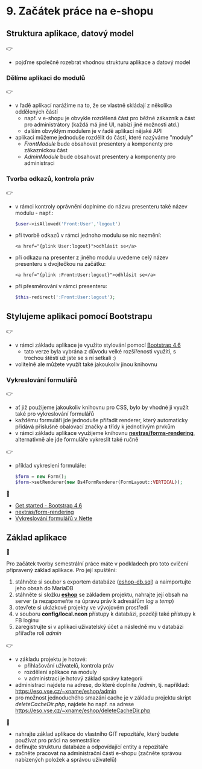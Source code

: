 # 9. Začátek práce na e-shopu  

## Struktura aplikace, datový model
:point_right:
- pojďme společně rozebrat vhodnou strukturu aplikace a datový model    

### Dělíme aplikaci do modulů
:point_right:
- v řadě aplikací narážíme na to, že se vlastně skládají z několika oddělených částí
  - např. v e-shopu je obvykle rozdělená část pro běžné zákazník a část pro administrátory (každá má jiné UI, nabízí jiné možnosti atd.)
  - dalším obvyklým modulem je v řadě aplikací nějaké API
- aplikaci můžeme jednoduše rozdělit do částí, které nazýváme "moduly"
  - *FrontModule* bude obsahovat presentery a komponenty pro zákaznickou část
  - *AdminModule* bude obsahovat presentery a komponenty pro administraci 
  
### Tvorba odkazů, kontrola práv
:point_right:
- v rámci kontroly oprávnění doplníme do názvu presenteru také název modulu - např.:
  ```php
  $user->isAllowed('Front:User','logout')
  ```
- při tvorbě odkazů v rámci jednoho modulu se nic nezmění:
  ```latte
  <a href="{plink User:logout}">odhlásit se</a>
  ```
- při odkazu na presenter z jiného modulu uvedeme celý název presenteru s dvojtečkou na začátku:
  ```latte
  <a href="{plink :Front:User:logout}">odhlásit se</a>
  ```
- při přesměrování v rámci presenteru:
  ```php
  $this-redirect(':Front:User:logout');
  ``` 

## Stylujeme aplikaci pomocí Bootstrapu
:point_right:
- v rámci základu aplikace je využito stylování pomocí [Bootstrap 4.6](https://getbootstrap.com/docs/4.6/)
  - tato verze byla vybrána z důvodu velké rozšířenosti využití, s trochou štěstí už jste se s ní setkali :)
- volitelně ale můžete využít také jakoukoliv jinou knihovnu

### Vykreslování formulářů  
:point_right:
- ať již použijeme jakoukoliv knihovnu pro CSS, bylo by vhodné ji využít také pro vykreslování formulářů
- každému formuláři jde jednoduše přiřadit renderer, který automaticky přidává příslušné obalovací značky a třídy k jednotlivým prvkům
- v rámci základu aplikace využijeme knihovnu **[nextras/forms-rendering](https://github.com/nextras/forms-rendering)**, alternativně ale jde formuláře vykreslit také ručně

:point_right:
- příklad vykreslení formuláře:
  ```php
  $form = new Form();
  $form->setRenderer(new Bs4FormRenderer(FormLayout::VERTICAL));
  ```
  
:blue_book:
- [Get started - Bootstrap 4.6](https://getbootstrap.com/docs/4.6/)
- [nextras/form-rendering](https://github.com/nextras/forms-rendering)
- [Vykreslování formulářů v Nette](https://doc.nette.org/cs/3.1/form-rendering)  


## Základ aplikace

:mega:

Pro začátek tvorby semestrální práce máte v podkladech pro toto cvičení připravený základ aplikace. Pro její spuštění:
1. stáhněte si soubor s exportem databáze ([eshop-db.sql](./eshop-db.sql)) a naimportujte jeho obsah do MariaDB
2. stáhněte si složku **[eshop](./eshop)** se základem projektu, nahrajte její obsah na server (a nezapomeňte na úpravu práv k adresářům *log* a *temp*)
3. otevřete si ukázkové projekty ve vývojovém prostředí
4. v souboru **config/local.neon** přístupy k databázi, později také přístupy k FB loginu
5. zaregistrujte si v aplikaci uživatelský účet a následně mu v databázi přiřaďte roli *admin*

:point_right:
- v základu projektu je hotové:
   - přihlašování uživatelů, kontrola práv
   - rozdělení aplikace na moduly
   - v administraci je hotový základ správy kategorií
- administraci najdete na adrese, do které doplníte */admin*, tj. například: https://eso.vse.cz/~xname/eshop/admin
- pro možnost jednoduchého smazání cache je v základu projektu skript *deleteCacheDir.php*, najdete ho např. na adrese https://eso.vse.cz/~xname/eshop/deleteCacheDir.php  

:mega:
- nahrajte základ aplikace do vlastního GIT repozitáře, který budete používat pro práci na semestrálce
- definujte strukturu databáze a odpovídající entity a repozitáře
- začněte pracovat na administrační části e-shopu (začněte správou nabízených položek a správou uživatelů)
